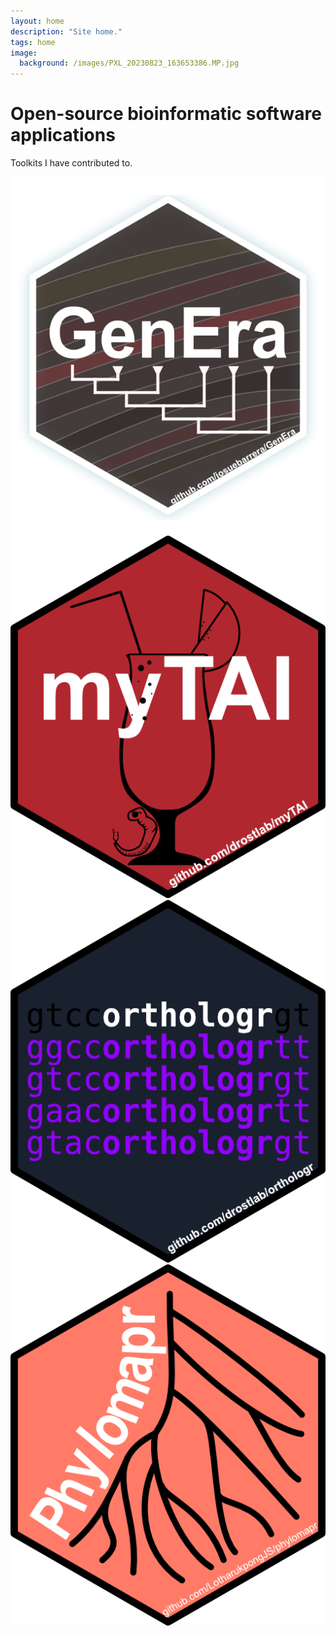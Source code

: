 ```yaml
---
layout: home
description: "Site home."
tags: home
image:
  background: /images/PXL_20230823_163653386.MP.jpg
---
```


# Open-source bioinformatic software applications
Toolkits I have contributed to.

[![GenEra](/images/GenEra_logo.png)](https://github.com/josuebarrera/GenEra)
[![myTAI](/images/myTAI_logo.png)](https://drostlab.github.io/myTAI/)
[![orthologr](/images/orthologr_logo.png)](https://drostlab.github.io/orthologr/)
[![phylomapr](/images/phylomapr_logo.png)](https://lotharukpongjs.github.io/phylomapr/)

